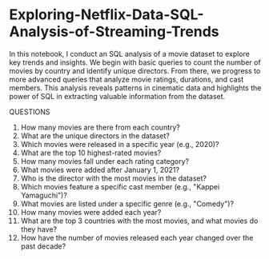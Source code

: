 # Exploring-Netflix-Data-SQL-Analysis-of-Streaming-Trends
In this notebook, I conduct an SQL analysis of a movie dataset to explore key trends and insights. We begin with basic queries to count the number of movies by country and identify unique directors. From there, we progress to more advanced queries that analyze movie ratings, durations, and cast members. This analysis reveals patterns in cinematic data and highlights the power of SQL in extracting valuable information from the dataset.

QUESTIONS 
1.	How many movies are there from each country?
2.	What are the unique directors in the dataset?
3.	Which movies were released in a specific year (e.g., 2020)?
4.	What are the top 10 highest-rated movies?
5.	How many movies fall under each rating category?
6.	What movies were added after January 1, 2021?
7.	Who is the director with the most movies in the dataset?
8.	Which movies feature a specific cast member (e.g., "Kappei Yamaguchi")?
9.	What movies are listed under a specific genre (e.g., "Comedy")?
10.	How many movies were added each year?
11.	What are the top 3 countries with the most movies, and what movies do they have?
12.	How have the number of movies released each year changed over the past decade?

